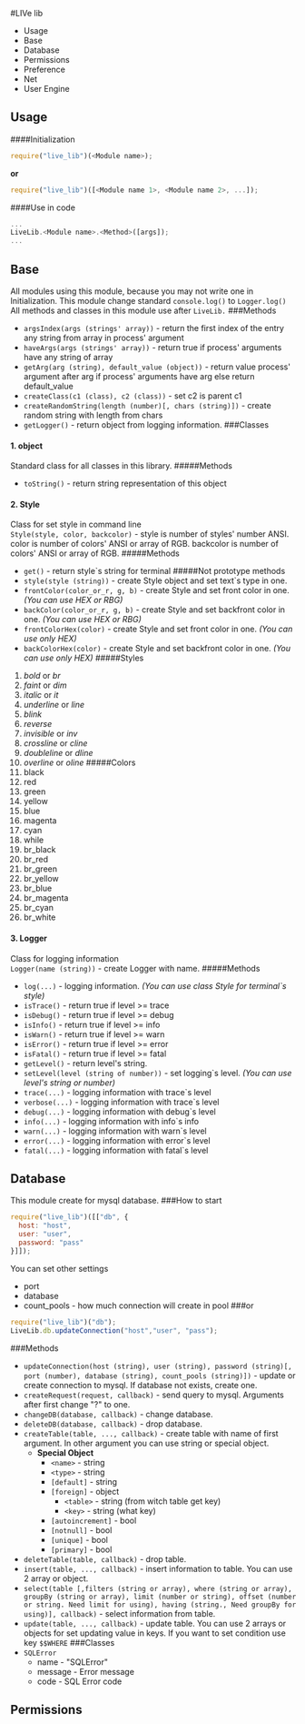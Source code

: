 #LIVe lib
* Usage
* Base
* Database
* Permissions
* Preference
* Net
* User Engine
## Usage
####Initialization
```js
require("live_lib")(<Module name>);
```
**or**
```js
require("live_lib")([<Module name 1>, <Module name 2>, ...]);
```
####Use in code
```js
...
LiveLib.<Module name>.<Method>([args]);
...
```
## Base
All modules using this module, because you may not write one in Initialization. This module change standard ```console.log()``` to ```Logger.log()```  
All methods and classes in this module use after ```LiveLib.```
###Methods
* ```argsIndex(args (strings' array))``` - return the first index of the entry any string from array in process' argument
* ```haveArgs(args (strings' array))``` - return true if process' arguments have any string of array
* ```getArg(arg (string), default_value (object))``` - return value process' argument after arg if process' arguments have arg else return default_value
* ```createClass(c1 (class), c2 (class))``` - set c2 is parent c1
* ```createRandomString(length (number)[, chars (string)])``` - create random string with length from chars
* ```getLogger()``` - return object from logging information.
###Classes
#### 1. object
Standard class for all classes in this library.
#####Methods
* ```toString()``` - return string representation of this object
#### 2. Style
Class for set style in command line  
```Style(style, color, backcolor)``` - style is number of styles' number ANSI. color is number of colors' ANSI or array of RGB. backcolor is number of colors' ANSI or array of RGB.
#####Methods
* ```get()``` - return style`s string for terminal
#####Not prototype methods  
* ```style(style (string))``` - create Style object and set text`s type in one.
* ```frontColor(color_or_r, g, b)``` - create Style and set front color in one. *(You can use HEX or RBG)*
* ```backColor(color_or_r, g, b)``` - create Style and set backfront color in one. *(You can use HEX or RBG)*
* ```frontColorHex(color)``` - create Style and set front color in one. *(You can use only HEX)*
* ```backColorHex(color)``` - create Style and set backfront color in one. *(You can use only HEX)*
#####Styles
1. *bold* or *br*
1. *faint* or *dim*
1. *italic* or *it*
1. *underline* or *line*
1. *blink*
1. *reverse*
1. *invisible* or *inv*
1. *crossline* or *cline*
1. *doubleline* or *dline*
1. *overline* or *oline*
#####Colors
1. black
1. red
1. green
1. yellow
1. blue
1. magenta
1. cyan
1. while
1. br_black
1. br_red
1. br_green
1. br_yellow
1. br_blue
1. br_magenta
1. br_cyan
1. br_white
#### 3. Logger
Class for logging information  
```Logger(name (string))``` - create Logger with name.
#####Methods
* ```log(...)``` - logging information. *(You can use class Style for terminal`s style)*
* ```isTrace()``` - return true if level >= trace
* ```isDebug()``` - return true if level >= debug
* ```isInfo()``` - return true if level >= info
* ```isWarn()``` - return true if level >= warn
* ```isError()``` - return true if level >= error
* ```isFatal()``` - return true if level >= fatal
* ```getLevel()``` - return level's string.
* ```setLevel(level (string of number))``` - set logging`s level. *(You can use level's string or number)*
* ```trace(...)``` - logging information with trace`s level
* ```verbose(...)``` - logging information with trace`s level
* ```debug(...)``` - logging information with debug`s level
* ```info(...)``` - logging information with info`s info
* ```warn(...)``` - logging information with warn`s level
* ```error(...)``` - logging information with error`s level
* ```fatal(...)``` - logging information with fatal`s level

## Database
This module create for mysql database.
###How to start
```js
require("live_lib")([["db", {
  host: "host",
  user: "user",
  password: "pass"
}]]);
```
You can set other settings
* port
* database
* count_pools - how much connection will create in pool
###or
```js
require("live_lib")("db");
LiveLib.db.updateConnection("host","user", "pass");
```
###Methods
* `updateConnection(host (string), user (string), password (string)[, port (number), database (string), count_pools (string)])` - update or create connection to mysql. If database not exists, create one.
* `createRequest(request, callback)` - send query to mysql. Arguments after first change "?" to one.
* `changeDB(database, callback)` - change database.
* `deleteDB(database, callback)` - drop database.
* `createTable(table, ..., callback)` - create table with name of first argument. In other argument you can use string or special object.
    * **Special Object**
        * `<name>` - string
        * `<type>` - string
        * `[default]` - string
        * `[foreign]` - object
            * `<table>` - string (from witch table get key)
            * `<key>` - string  (what key)
        * `[autoincrement]` - bool
        * `[notnull]` - bool
        * `[unique]` - bool
        * `[primary]` - bool
* `deleteTable(table, callback)` - drop table.
* `insert(table, ..., callback)` - insert information to table. You can use 2 array or object.
* `select(table [,filters (string or array), where (string or array), groupBy (string or array), limit (number or string), offset (number or string. Need limit for using), having (string., Need groupBy for using)], callback)` - select information from table.
* `update(table, ..., callback)` - update table. You can use 2 arrays or objects for set updating value in keys. If you want to set condition use key `$$WHERE`
###Classes
* `SQLError`
    * name - "SQLError"
    * message - Error message
    * code - SQL Error code
## Permissions

